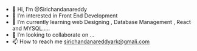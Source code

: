 - 👋 Hi, I’m @Sirichandanareddy
- 👀 I’m interested in Front End Development
- 🌱 I’m currently learning web Designing , Database Management , React and MYSQL.....
- 💞️ I’m looking to collaborate on ...
- 📫 How to reach me sirichandanareddyark@gmali.com


<!---
rscrark/rscrark is a ✨ special ✨ repository because its `README.md` (this file) appears on your GitHub profile.
You can click the Preview link to take a look at your changes.
--->
